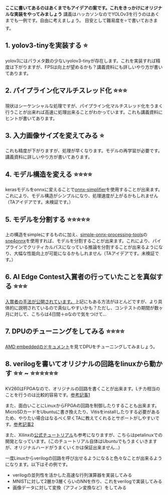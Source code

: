**ここに書いてあるのはあくまでもアイデアの案です。これをきっかけにオリジナルな実装をやってみましょう**
講義はハッカソンなのでYOLOv3を行うのはあくまでも一例です。自由に考えましょう。
目安として難易度を:star:で書いておきます。

## 1. yolov3-tinyを実装する :star: 
yolov3にはパラメタ数の少ないyolov3-tinyが存在します。これを実装すれば精度は下がりますが、FPSは向上が望めるかも？講義資料にも詳しいやり方が書いてあります。

## 2. パイプライン化マルチスレッド化 :star::star::star:
現状はシーケンシャルな処理ですが、パイプライン化マルチスレッド化をうまく行うことが出来れば高速に処理出来ることがわかっています。これも講義資料にヒントが書いてあります。

## 3. 入力画像サイズを変えてみる :star:
これも精度が下がりますが、処理が早くなります。モデルの再学習が必要です。講義資料に詳しいやり方が書いてあります。

## 4. モデル構造を変える :star::star::star::star:
kerasモデルをonnxに変えることで[onnx-simplifier](https://github.com/daquexian/onnx-simplifier)を使用することが出来ます。これにより、モデル構造がシンプルになり、処理速度が上がるかもしれません（TAアイデアです。未検証です。）

## 5. モデルを分割する :star::star::star::star::star:
上の構造をsimpleにするものに加え、[simple-onnx-processing-tools](https://github.com/PINTO0309/simple-onnx-processing-tools)の[sne4onnx](https://github.com/PINTO0309/sne4onnx)を使用すれば、モデルを分割することが出来ます。これにより、パイプラインでクリティカルパスになっている推論を分割することが出来るようになり、大幅な性能向上が可能になるかもしれません（TAアイデアです。未検証です。）

## 6. AI Edge Contest入賞者の行っていたことを真似する :star::star::star:
[入賞者の手法が公開されています。](https://signate.jp/competitions/191/summary)上記にもある方法がほとんどですが、より具体的に説明されているので真似しやすいかも？ただし、コンテストの期間が数ヶ月に対して、こちらは4日間＋αなので気をつけて…

## 7. DPUのチューニングをしてみる :star::star::star::star:
[AMD embeddedのドキュメント](https://docs.xilinx.com/r/ja-JP/pg338-dpu/DPUCZDX8G-%E3%81%AE%E3%82%A2%E3%83%BC%E3%82%AD%E3%83%86%E3%82%AF%E3%83%81%E3%83%A3)を見てDPUをチューニングしてみましょう。

## 8. verilogを書いてオリジナルの回路をlinuxから動かす :star::star: ~ :star::star::star::star::star::star:
KV260はFPGAなので、オリジナルの回路を書くことが出来ます。Lチカ相当のことを行うのは比較的容易です。[参考記事1](https://zenn.dev/ryuz88/articles/kv260_led_blinking)

また、面白いことにLinuxからFPGAの回路を制御したりすることも出来ます。MicroSDカードをUbuntuに書き換えたり、Vitisをinstallしたりする必要があるため、やりたい場合はなるべく早くTAに教えてくれるとサポートがしやすいです。[参考記事2](https://zenn.dev/ryuz88/articles/kv260_led_blinking_ps)

また、Xilinxの[公式チュートリアル](https://xilinx.github.io/Vitis-Tutorials/master/docs-jp/docs-jp/Vitis_Platform_Creation/Design_Tutorials/01-Edge-KV260/README.html)も参考になりますが、こちらはpetalinuxでの開発となっています。(このチュートリアル自体はUbuntuでもうまくいきますが、オリジナルハードがうまくいくかは保証出来ません…)

一度Linuxからverilogの回路を呼び出せるようになると色々なことが出来るようになります。以下はその例です。

- verilogの並列性を活かした高速な行列演算器を実装してみる
- MNISTに対して2層か3層くらいのNNを作り、これをverilogで実装してみる
- 画像データに対して変換（アフィン変換など）をしてみる

